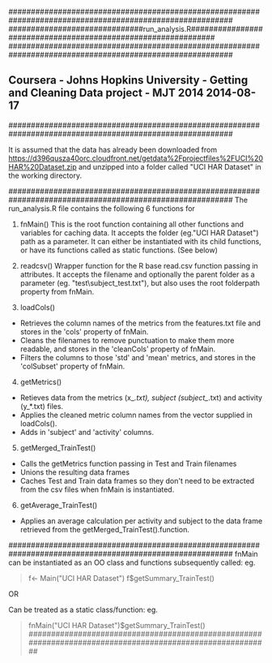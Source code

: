 ##########################################################################################################
##############################run_analysis.R##############################################################
##########################################################################################################
## Coursera - Johns Hopkins University - Getting and Cleaning Data project - MJT 2014 2014-08-17 #########
##########################################################################################################

It is assumed that the data has already been downloaded from 
https://d396qusza40orc.cloudfront.net/getdata%2Fprojectfiles%2FUCI%20HAR%20Dataset.zip 
and unzipped into a folder called "UCI HAR Dataset" in the working directory.

##########################################################################################################
The run_analysis.R file contains the following 6 functions for 

1. fnMain() 
This is the root function containing all other functions and variables for caching data.
It accepts the folder (eg."UCI HAR Dataset") path as a parameter.
It can either be instantiated with its child functions, or have its functions called as static functions. (See below)

2. readcsv()
Wrapper function for the R base read.csv function passing in attributes. It accepts the filename and optionally the parent folder as a parameter (eg. "test\\subject_test.txt"), but also uses the root folderpath property from fnMain.

3. loadCols()
- Retrieves the column names of the metrics from the features.txt file and stores in the 'cols' property of fnMain.
- Cleans the filenames to remove punctuation to make them more readable, and stores in the 'cleanCols' property of fnMain.
- Filters the columns to those 'std' and 'mean' metrics, and stores in the 'colSubset' property of fnMain.

4. getMetrics()
- Retieves data from the metrics (x_*.txt), subject (subject_*.txt) and activity (y_*.txt) files.
- Applies the cleaned metric column names from the vector supplied in loadCols().
- Adds in 'subject' and 'activity' columns.

5. getMerged_TrainTest()
- Calls the getMetrics function passing in Test and Train filenames
- Unions the resulting data frames
- Caches Test and Train data frames so they don't need to be extracted from the csv files when fnMain is instantiated.

6. getAverage_TrainTest()
- Applies an average calculation per activity and subject to the data frame retrieved from the getMerged_TrainTest().function.

##########################################################################################################
fnMain can be instantiated as an OO class and functions subsequently called:
eg. 
> f<- Main("UCI HAR Dataset")
> f$getSummary_TrainTest()

OR

Can be treated as a static class/function:
eg.
> fnMain("UCI HAR Dataset")$getSummary_TrainTest()
##########################################################################################################